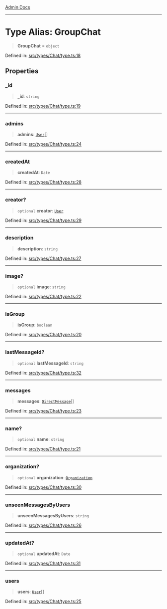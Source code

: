 [Admin Docs](/)

***

# Type Alias: GroupChat

> **GroupChat** = `object`

Defined in: [src/types/Chat/type.ts:18](https://github.com/PalisadoesFoundation/talawa-admin/blob/main/src/types/Chat/type.ts#L18)

## Properties

### \_id

> **\_id**: `string`

Defined in: [src/types/Chat/type.ts:19](https://github.com/PalisadoesFoundation/talawa-admin/blob/main/src/types/Chat/type.ts#L19)

***

### admins

> **admins**: [`User`](types\User\type\README\type-aliases\User.md)[]

Defined in: [src/types/Chat/type.ts:24](https://github.com/PalisadoesFoundation/talawa-admin/blob/main/src/types/Chat/type.ts#L24)

***

### createdAt

> **createdAt**: `Date`

Defined in: [src/types/Chat/type.ts:28](https://github.com/PalisadoesFoundation/talawa-admin/blob/main/src/types/Chat/type.ts#L28)

***

### creator?

> `optional` **creator**: [`User`](types\User\type\README\type-aliases\User.md)

Defined in: [src/types/Chat/type.ts:29](https://github.com/PalisadoesFoundation/talawa-admin/blob/main/src/types/Chat/type.ts#L29)

***

### description

> **description**: `string`

Defined in: [src/types/Chat/type.ts:27](https://github.com/PalisadoesFoundation/talawa-admin/blob/main/src/types/Chat/type.ts#L27)

***

### image?

> `optional` **image**: `string`

Defined in: [src/types/Chat/type.ts:22](https://github.com/PalisadoesFoundation/talawa-admin/blob/main/src/types/Chat/type.ts#L22)

***

### isGroup

> **isGroup**: `boolean`

Defined in: [src/types/Chat/type.ts:20](https://github.com/PalisadoesFoundation/talawa-admin/blob/main/src/types/Chat/type.ts#L20)

***

### lastMessageId?

> `optional` **lastMessageId**: `string`

Defined in: [src/types/Chat/type.ts:32](https://github.com/PalisadoesFoundation/talawa-admin/blob/main/src/types/Chat/type.ts#L32)

***

### messages

> **messages**: [`DirectMessage`](types\Chat\type\README\type-aliases\DirectMessage.md)[]

Defined in: [src/types/Chat/type.ts:23](https://github.com/PalisadoesFoundation/talawa-admin/blob/main/src/types/Chat/type.ts#L23)

***

### name?

> `optional` **name**: `string`

Defined in: [src/types/Chat/type.ts:21](https://github.com/PalisadoesFoundation/talawa-admin/blob/main/src/types/Chat/type.ts#L21)

***

### organization?

> `optional` **organization**: [`Organization`](types\Organization\type\README\type-aliases\Organization.md)

Defined in: [src/types/Chat/type.ts:30](https://github.com/PalisadoesFoundation/talawa-admin/blob/main/src/types/Chat/type.ts#L30)

***

### unseenMessagesByUsers

> **unseenMessagesByUsers**: `string`

Defined in: [src/types/Chat/type.ts:26](https://github.com/PalisadoesFoundation/talawa-admin/blob/main/src/types/Chat/type.ts#L26)

***

### updatedAt?

> `optional` **updatedAt**: `Date`

Defined in: [src/types/Chat/type.ts:31](https://github.com/PalisadoesFoundation/talawa-admin/blob/main/src/types/Chat/type.ts#L31)

***

### users

> **users**: [`User`](types\User\type\README\type-aliases\User.md)[]

Defined in: [src/types/Chat/type.ts:25](https://github.com/PalisadoesFoundation/talawa-admin/blob/main/src/types/Chat/type.ts#L25)
